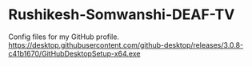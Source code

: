 # Rushikesh-Somwanshi-DEAF-TV
Config files for my GitHub profile.
https://desktop.githubusercontent.com/github-desktop/releases/3.0.8-c41b1670/GitHubDesktopSetup-x64.exe
